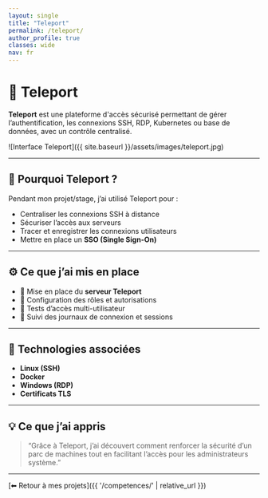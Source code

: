 ```yaml
---
layout: single
title: "Teleport"
permalink: /teleport/
author_profile: true
classes: wide
nav: fr
---
```


# 🔐 Teleport

**Teleport** est une plateforme d'accès sécurisé permettant de gérer l’authentification, les connexions SSH, RDP, Kubernetes ou base de données, avec un contrôle centralisé.

![Interface Teleport]({{ site.baseurl }}/assets/images/teleport.jpg)

---

## 🧠 Pourquoi Teleport ?

Pendant mon projet/stage, j’ai utilisé Teleport pour :

- Centraliser les connexions SSH à distance
- Sécuriser l’accès aux serveurs
- Tracer et enregistrer les connexions utilisateurs
- Mettre en place un **SSO (Single Sign-On)**

---

## ⚙️ Ce que j’ai mis en place

- 🔐 Mise en place du **serveur Teleport**
- 🧾 Configuration des rôles et autorisations
- 🧪 Tests d’accès multi-utilisateur
- 📜 Suivi des journaux de connexion et sessions

---

## 🧩 Technologies associées

- **Linux (SSH)**
- **Docker**
- **Windows (RDP)**
- **Certificats TLS**

---

## 💡 Ce que j’ai appris

> “Grâce à Teleport, j’ai découvert comment renforcer la sécurité d’un parc de machines tout en facilitant l’accès pour les administrateurs système.”

---

[⬅ Retour à mes projets]({{ '/competences/' | relative_url }})
